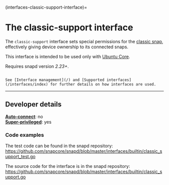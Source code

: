 (interfaces-classic-support-interface)=
# The classic-support interface

The `classic-support` interface sets special permissions for the [classic snap](https://snapcraft.io/classic), effectively giving device ownership to its connected snaps.

This interface is intended to be used only with [Ubuntu Core](/t/glossary/14612#heading--ubuntu-core). 

Requires snapd version _2.23+_.

```{tip}

See [Interface management](/) and [Supported interfaces](/interfaces/index) for further details on how interfaces are used.
```

---

<h2 id='heading--dev-details'>Developer details </h2>


**[Auto-connect](/t/interface-management/6154#heading--auto-connections)**: no</br>
**[Super-privileged](/)**: yes</br>

### Code examples

The test code can be found in the snapd repository: https://github.com/snapcore/snapd/blob/master/interfaces/builtin/classic_support_test.go

The source code for the interface is in the snapd repository: https://github.com/snapcore/snapd/blob/master/interfaces/builtin/classic_support.go

